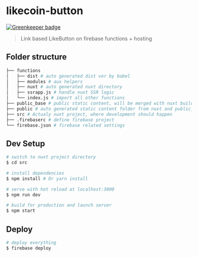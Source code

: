 # likecoin-button

[![Greenkeeper badge](https://badges.greenkeeper.io/likecoin/likecoin-button.svg)](https://greenkeeper.io/)

> Link based LikeButton on firebase functions + hosting

## Folder structure
```bash
├── functions
│   ├── dist # auto generated dist ver by babel
│   ├── modules # aux helpers
│   ├── nuxt # auto generated nuxt directory
│   ├── ssrapp.js # handle nuxt SSR logic
│   └── index.js # import all other functions
├── public_base # public static content, will be merged with nuxt build
├── public # auto generated static content folder from nuxt and public_base
├── src # Actualy nuxt project, where development should happen
├── .firebaserc # define firebase project
└── firebase.json # firebase related settings
```
## Dev Setup

``` bash
# switch to nuxt project directory
$ cd src

# install dependencies
$ npm install # Or yarn install

# serve with hot reload at localhost:3000
$ npm run dev

# build for production and launch server
$ npm start
```

## Deploy

``` bash
# deploy everything
$ firebase deploy
```

